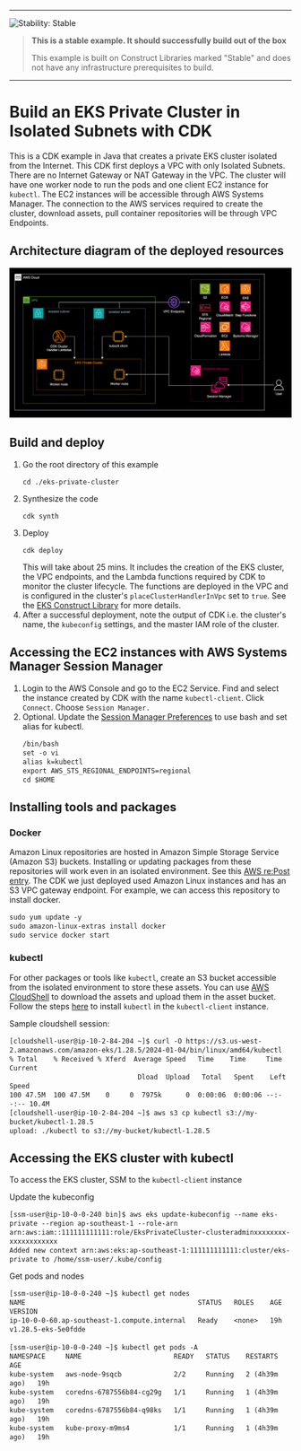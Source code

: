 <!--BEGIN STABILITY BANNER-->
---

![Stability: Stable](https://img.shields.io/badge/stability-Stable-success.svg?style=for-the-badge)

> **This is a stable example. It should successfully build out of the box**
>
> This example is built on Construct Libraries marked "Stable" and does not have any infrastructure prerequisites to build.
---
<!--END STABILITY BANNER-->

# Build an EKS Private Cluster in Isolated Subnets with CDK

This is a CDK example in Java that creates a private EKS cluster isolated from the Internet. This CDK first deploys a VPC with only Isolated Subnets. There are no Internet Gateway or NAT Gateway in the VPC. The cluster will have one worker node to run the pods and one client EC2 instance for `kubectl`. The EC2 instances will be accessible through AWS Systems Manager. The connection to the AWS services required to create the cluster, download assets, pull container repositories will be through VPC Endpoints.

## Architecture diagram of the deployed resources

![eks-private-cluster-diagram](eks-private-cluster-diagram.png)


## Build and deploy 
1. Go the root directory of this example
    ```
    cd ./eks-private-cluster
    ```
1. Synthesize the code
    ```
    cdk synth
    ```
1. Deploy
    ```
    cdk deploy
    ```
    This will take about 25 mins. It includes the creation of the EKS cluster, the VPC endpoints, and the Lambda functions required by CDK to monitor the cluster lifecycle. The functions are deployed in the VPC and is configured in the cluster's `placeClusterHandlerInVpc` set to `true`. See the [EKS Construct Library](https://docs.aws.amazon.com/cdk/api/v2/java/software/amazon/awscdk/services/eks/package-summary.html) for more details.
1. After a successful deployment, note the output of CDK i.e. the cluster's name, the `kubeconfig` settings, and the master IAM role of the cluster.

## Accessing the EC2 instances with AWS Systems Manager Session Manager
1. Login to the AWS Console and go to the EC2 Service. Find and select the instance created by CDK with the name `kubectl-client`. Click `Connect`. Choose `Session Manager.`
1. Optional. Update the [Session Manager Preferences](https://docs.aws.amazon.com/systems-manager/latest/userguide/session-preferences-shell-config.html) to use bash and set alias for kubectl.
    ```
    /bin/bash
    set -o vi
    alias k=kubectl
    export AWS_STS_REGIONAL_ENDPOINTS=regional
    cd $HOME
    ```

## Installing tools and packages
### Docker
Amazon Linux repositories are hosted in Amazon Simple Storage Service (Amazon S3) buckets. Installing or updating packages from these repositories will work even in an isolated environment. See this [AWS re:Post entry](https://repost.aws/knowledge-center/ec2-al1-al2-update-yum-without-internet). The CDK we just deployed used Amazon Linux instances and has an S3 VPC gateway endpoint. For example, we can access this repository to install docker.

```
sudo yum update -y
sudo amazon-linux-extras install docker
sudo service docker start
```

### kubectl
For other packages or tools like `kubectl`, create an S3 bucket accessible from the isolated environment to store these assets. You can use [AWS CloudShell](https://aws.amazon.com/cloudshell/) to download the assets and upload them in the asset bucket. Follow the steps [here](https://docs.aws.amazon.com/eks/latest/userguide/install-kubectl.html) to install `kubectl` in the `kubectl-client` instance.

Sample cloudshell session:

```
[cloudshell-user@ip-10-2-84-204 ~]$ curl -O https://s3.us-west-2.amazonaws.com/amazon-eks/1.28.5/2024-01-04/bin/linux/amd64/kubectl
% Total    % Received % Xferd  Average Speed   Time    Time     Time  Current
                                Dload  Upload   Total   Spent    Left  Speed
100 47.5M  100 47.5M    0     0  7975k      0  0:00:06  0:00:06 --:--:-- 10.4M
[cloudshell-user@ip-10-2-84-204 ~]$ aws s3 cp kubectl s3://my-bucket/kubectl-1.28.5
upload: ./kubectl to s3://my-bucket/kubectl-1.28.5          
```

## Accessing the EKS cluster with kubectl
To access the EKS cluster, SSM to the `kubectl-client` instance

Update the kubeconfig

```
[ssm-user@ip-10-0-0-240 bin]$ aws eks update-kubeconfig --name eks-private --region ap-southeast-1 --role-arn arn:aws:iam::111111111111:role/EksPrivateCluster-clusteradminxxxxxxxx-xxxxxxxxxxxx
Added new context arn:aws:eks:ap-southeast-1:111111111111:cluster/eks-private to /home/ssm-user/.kube/config
```

Get pods and nodes
```
[ssm-user@ip-10-0-0-240 ~]$ kubectl get nodes
NAME                                           STATUS   ROLES    AGE   VERSION
ip-10-0-0-60.ap-southeast-1.compute.internal   Ready    <none>   19h   v1.28.5-eks-5e0fdde

[ssm-user@ip-10-0-0-240 ~]$ kubectl get pods -A
NAMESPACE     NAME                       READY   STATUS    RESTARTS        AGE
kube-system   aws-node-9sqcb             2/2     Running   2 (4h39m ago)   19h
kube-system   coredns-6787556b84-cg29g   1/1     Running   1 (4h39m ago)   19h
kube-system   coredns-6787556b84-q98ks   1/1     Running   1 (4h39m ago)   19h
kube-system   kube-proxy-m9ms4           1/1     Running   1 (4h39m ago)   19h
```